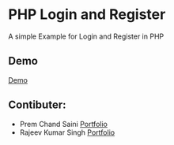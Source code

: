 # PHP Login and Register 
A simple Example for Login and Register in PHP

## Demo
[Demo]( http://olib.freeoda.com/login)

## Contibuter:
- Prem Chand Saini [Portfolio](https://www.pcsaini.in)
- Rajeev Kumar Singh [Portfolio](rajeeeviiit.github.io)
